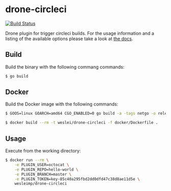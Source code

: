 # drone-circleci

[![Build Status](https://cloud.drone.io/api/badges/wesleimp/drone-circleci/status.svg)](https://cloud.drone.io/wesleimp/drone-circleci)

Drone plugin for trigger circleci builds. For the usage information and a listing of the available options please take a look at [the docs](DOCS.md).

## Build

Build the binary with the following commang commands:

```sh
$ go build
```

## Docker

Build the Docker image with the following commands:

```sh
$ GOOS=linux GOARCH=amd64 CGO_ENABLED=0 go build -a -tags netgo -o release/linux/amd64/drone-circleci

$ docker build --rm -t weslei/drone-circleci -f docker/Dockerfile .
```

## Usage

Execute from the working directory:

```sh
$ docker run --rm \
    -e PLUGIN_USER=octocat \
    -e PLUGIN_REPO=hello-world \
    -e PLUGIN_BRANCH=master \
    -e PLUGIN_TOKEN=key-85c40a295fbd2dd0dfd47c38d8ae11d5e \
    wesleimp/drone-circleci
```